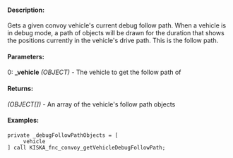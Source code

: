 #### Description:
Gets a given convoy vehicle's current debug follow path. When a vehicle is in debug mode, a path of objects will be drawn for the duration that shows the positions currently in the vehicle's drive path. This is the follow path.

#### Parameters:
0: **_vehicle** *(OBJECT)* - The vehicle to get the follow path of

#### Returns:
*(OBJECT[])* - An array of the vehicle's follow path objects

#### Examples:
```sqf
private _debugFollowPathObjects = [
    _vehicle
] call KISKA_fnc_convoy_getVehicleDebugFollowPath;
```

